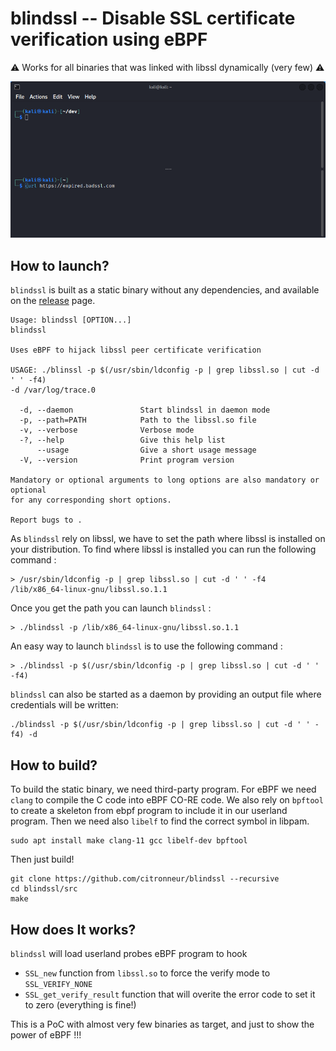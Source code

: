 # blindssl -- Disable SSL certificate verification using eBPF

:warning: Works for all binaries that was linked with libssl dynamically (very few) :warning:

![Demo](.img/demo.gif)

## How to launch?

`blindssl` is built as a static binary without any dependencies, and available on the [release](https://github.com/citronneur/blindssl/releases/) page.

```
Usage: blindssl [OPTION...]
blindssl

Uses eBPF to hijack libssl peer certificate verification

USAGE: ./blinssl -p $(/usr/sbin/ldconfig -p | grep libssl.so | cut -d ' ' -f4)
-d /var/log/trace.0

  -d, --daemon               Start blindssl in daemon mode
  -p, --path=PATH            Path to the libssl.so file
  -v, --verbose              Verbose mode
  -?, --help                 Give this help list
      --usage                Give a short usage message
  -V, --version              Print program version

Mandatory or optional arguments to long options are also mandatory or optional
for any corresponding short options.

Report bugs to .

```

As `blindssl` rely on libssl, we have to set the path where libssl is installed on your distribution. To find where libssl is installed you can run the following command :

```
> /usr/sbin/ldconfig -p | grep libssl.so | cut -d ' ' -f4
/lib/x86_64-linux-gnu/libssl.so.1.1
```

Once you get the path you can launch `blindssl` :

```
> ./blindssl -p /lib/x86_64-linux-gnu/libssl.so.1.1
```

An easy way to launch `blindssl` is to use the following command :

```
> ./blindssl -p $(/usr/sbin/ldconfig -p | grep libssl.so | cut -d ' ' -f4)
```

`blindssl` can also be started as a daemon by providing an output file where credentials will be written:

```
./blindssl -p $(/usr/sbin/ldconfig -p | grep libssl.so | cut -d ' ' -f4) -d
```

## How to build?

To build the static binary, we need third-party program. For eBPF we need `clang` to compile the C code into eBPF CO-RE code.
We also rely on `bpftool` to create a skeleton from ebpf program to include it in our userland program. Then we need also `libelf` to find the correct symbol in libpam.

```
sudo apt install make clang-11 gcc libelf-dev bpftool
```

Then just build!

```
git clone https://github.com/citronneur/blindssl --recursive
cd blindssl/src
make
```

## How does It works?

`blindssl` will load userland probes eBPF program to hook
* `SSL_new` function from `libssl.so` to force the verify mode to `SSL_VERIFY_NONE`
* `SSL_get_verify_result` function that will overite the error code to set it to zero (everything is fine!)

This is a PoC with almost very few binaries as target, and just to show the power of eBPF !!!